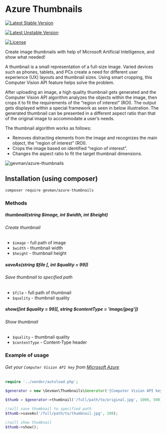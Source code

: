 # Azure Thumbnails

[![Latest Stable Version](https://poser.pugx.org/gevman/azure-thumbnails/v/stable?format=flat-square)](https://packagist.org/packages/gevman/azure-thumbnails)

[![Latest Unstable Version](https://poser.pugx.org/gevman/azure-thumbnails/v/unstable?format=flat-square)](https://packagist.org/packages/gevman/azure-thumbnails)

[![License](https://poser.pugx.org/gevman/azure-thumbnails/license?format=flat-square)](https://packagist.org/packages/gevman/azure-thumbnails)

Create image thumbnails with help of Microsoft Artificial Intelligence, and show what needed!

A thumbnail is a small representation of a full-size image. Varied devices such as phones, tablets, and PCs create a need for different user experience (UX) layouts and thumbnail sizes. Using smart cropping, this Computer Vision API feature helps solve the problem.

After uploading an image, a high quality thumbnail gets generated and the Computer Vision API algorithm analyzes the objects within the image, then crops it to fit the requirements of the “region of interest” (ROI). The output gets displayed within a special framework as seen in below illustration. The generated thumbnail can be presented in a different aspect ratio than that of the original image to accommodate a user’s needs.

The thumbnail algorithm works as follows:

- Removes distracting elements from the image and recognizes the main object, the “region of interest” (ROI).
- Crops the image based on identified “region of interest”.
- Changes the aspect ratio to fit the target thumbnail dimensions.


![gevman/azure-thumbnails](http://i.imgur.com/Y2hI8D8.png)

## Installation (using composer)

```bash
composer require gevman/azure-thumbnails
```

### Methods

##### thumbnail(string $image, int $width, int $height)
###### Create thumbnail
- `$image` - full path of image
- `$width` - thumbnail width
- `$height` - thumbnail height

##### saveAs(string $file \[, int $quality = 99\])
###### Save thumbnail to specified path
- `$file` - full path of thumbnail
- `$quality` - thumbnail quality


##### show(\[int $quality = 99\]\[, string $contentType = 'image/jpeg'\])
###### Show thumbnail
- `$quality` - thumbnail quality
- `$contentType` - Content-Type header


### Example of usage

###### Get your `Computer Vision API key` from [Microsoft Azure](https://portal.azure.com/#create/Microsoft.CognitiveServices/apitype/ComputerVision)

```php
require '../vendor/autoload.php';

$generator = new \Gevman\Thumbnails\Generator('{Computer Vision API key}');

$thumb = $generator->thumbnail('/full/path/to/original.jpg', 1000, 500);

//will save thumbnail to specified path
$thumb->saveAs('/full/path/to/thumbnail.jpg', 100);

//will show thumbnail
$thumb->show();
```

